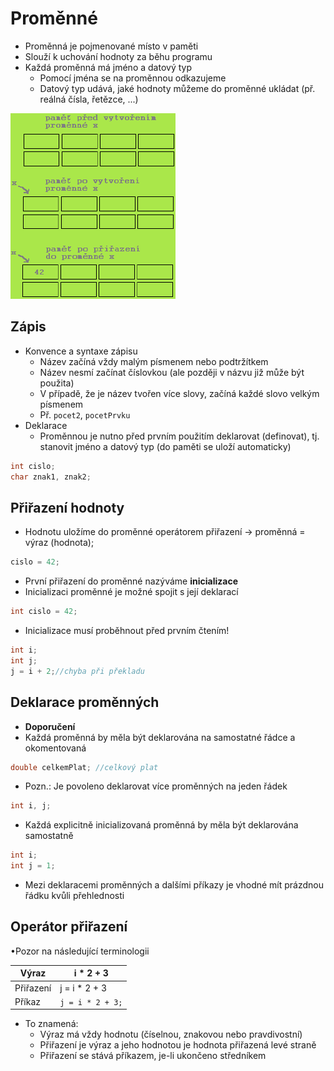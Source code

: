 # Proměnné

- Proměnná je pojmenované místo v paměti
- Slouží k uchování hodnoty za běhu programu
- Každá proměnná má jméno a datový typ
	- Pomocí jména se na proměnnou odkazujeme
	- Datový typ udává, jaké hodnoty můžeme do proměnné ukládat (př. reálná čísla, řetězce, ...)

![](promene_pamet.png)

## Zápis

- Konvence a syntaxe zápisu
	- Název začíná vždy malým písmenem nebo podtržítkem
	- Název nesmí začínat číslovkou (ale později v názvu již může být použita)
	- V případě, že je název tvořen více slovy, začíná každé slovo velkým písmenem
	-  Př. `pocet2`, `pocetPrvku`
- Deklarace
	- Proměnnou je nutno před prvním použitím deklarovat (definovat), tj. stanovit jméno a datový typ (do paměti se uloží automaticky)
```java
int cislo;
char znak1, znak2;
```

## Přiřazení hodnoty

- Hodnotu uložíme do proměnné operátorem přiřazení → proměnná = výraz (hodnota);
```java
cislo = 42;
```
- První přiřazení do proměnné nazýváme **inicializace**
- Inicializaci proměnné je možné spojit s její deklarací
```java
int cislo = 42;
```
- Inicializace musí proběhnout před prvním čtením!
```java
int i;
int j;
j = i + 2;//chyba při překladu
```

## Deklarace proměnných

- **Doporučení**
- Každá proměnná by měla být deklarována na samostatné řádce a okomentovaná
```java
double celkemPlat; //celkový plat
```
- Pozn.: Je povoleno deklarovat více proměnných na jeden řádek 
```java
int i, j;
```
- Každá explicitně inicializovaná proměnná by měla být deklarována samostatně
```java
int i;
int j = 1;
```
- Mezi deklaracemi proměnných a dalšími příkazy je vhodné mít prázdnou řádku kvůli přehlednosti

## Operátor přiřazení

•Pozor na následující terminologii

| Výraz     | i * 2 + 3        |
| --------- | ---------------- |
| Přiřazení | j = i * 2 + 3    |
| Příkaz    | `j = i * 2 + 3;` |

- To znamená:
	- Výraz má vždy hodnotu (číselnou, znakovou nebo pravdivostní)
	- Přiřazení je výraz a jeho hodnotou je hodnota přiřazená levé straně
	- Přiřazení se stává příkazem, je-li ukončeno středníkem